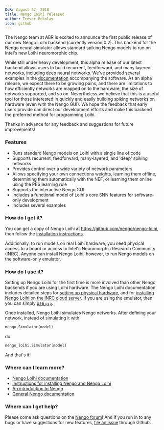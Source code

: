 ```yaml
---
DoR: August 27, 2018
title: Nengo Loihi released
author: Trevor Bekolay
icon: github
---
```


The Nengo team at ABR is excited to announce
the first public release of
our new Nengo Loihi backend (currently version 0.2).
This backend for the Nengo neural simulator allows
standard spiking Nengo models
to run on Intel's new Loihi neuromorphic chip.

While still under heavy development,
this alpha release of our latest backend
allows users to build recurrent, feedforward,
and many layered networks, including deep neural networks.
We've provided several examples
in the [documentation](https://www.nengo.ai/nengo-loihi/)
accompanying the software.
As an alpha release, we expect there to be growing pains,
and there are limitations to how efficiently networks
are mapped on to the hardware,
the size of networks supported, and so on.
Nevertheless we believe that this is a useful tool
for those interested in quickly and easily
building spiking networks on hardware (even with the Nengo GUI).
We hope the feedback that early users provide
can direct our development efforts
and make this backend the preferred method for programming Loihi.

Thanks in advance for any feedback and suggestions for future improvements!

### Features

- Runs standard Nengo models on Loihi with a single line of code
- Supports recurrent, feedforward, many-layered, and 'deep' spiking networks
- Provides control over a wide variety of network parameters
- Allows specifying your own connections weights, learning them offline,
  determining them automatically with the NEF,
  or learning them online using the PES learning rule
- Supports the interactive Nengo GUI
- Includes a functional model of Loihi's core SNN features
  for software-only development
- Includes several examples

### How do I get it?

You can get a copy of Nengo Loihi at
<https://github.com/nengo/nengo-loihi>,
then follow the
[installation instructions](https://www.nengo.ai/nengo-loihi/installation.html).

Additionally, to run models on real Loihi hardware,
you need physical access to a board
or access to Intel's Neuromorphic Research Community (INRC).
Anyone can install Nengo Loihi, however,
to run Nengo models on the software-only emulator.

### How do I use it?

Setting up Nengo Loihi for the first time
is more involved than other Nengo backends
if you are using Loihi hardware.
The Nengo Loihi documentation includes detailed steps for
[setting up physical hardware](https://www.nengo.ai/nengo-loihi/setup/),
and for
[installing Nengo Loihi on the INRC cloud server](https://www.nengo.ai/nengo-loihi/installation.html#inrc).
If you are using the emulator, then you can
simply [use `pip`](https://www.nengo.ai/nengo-loihi/installation.html#local-machine).

Once installed, Nengo Loihi simulates Nengo networks.
After defining your network, instead of simulating it with

```python
nengo.Simulator(model)
```

do

```python
nengo_loihi.Simulator(model)
```

And that's it!

### Where can I learn more?

- [Nengo Loihi documentation](https://www.nengo.ai/nengo-loihi)
- [Instructions for installing Nengo and Nengo Loihi](https://www.nengo.ai/nengo-loihi/installation.html)
- [An introduction to Nengo](https://www.nengo.ai/quickstart.html)
- [General Nengo documentation](https://www.nengo.ai/)

### Where can I get help?

Please come ask questions on the
[Nengo forum](https://forum.nengo.ai/c/backends/loihi)!
And if you run in to any bugs or have suggestions for new features,
[file an issue](https://github.com/nengo/nengo-loihi/issues)
through Github.
